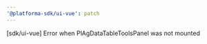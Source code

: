 ```yaml
---
'@platforma-sdk/ui-vue': patch
---
```


[sdk/ui-vue] Error when PlAgDataTableToolsPanel was not mounted
